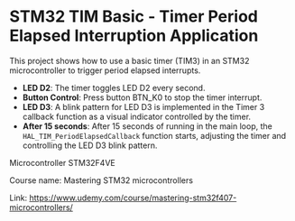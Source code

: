 # STM32 TIM Basic - Timer Period Elapsed Interruption Application

This project shows how to use a basic timer (TIM3) in an STM32 microcontroller to trigger period elapsed interrupts.

- **LED D2**: The timer toggles LED D2 every second.
- **Button Control**: Press button BTN_K0 to stop the timer interrupt.
- **LED D3**: A blink pattern for LED D3 is implemented in the Timer 3 callback function as a visual indicator controlled by the timer.
- **After 15 seconds**: After 15 seconds of running in the main loop, the `HAL_TIM_PeriodElapsedCallback` function starts, adjusting the timer and controlling the LED D3 blink pattern.

Microcontroller STM32F4VE

Course name: Mastering STM32 microcontrollers

Link: https://www.udemy.com/course/mastering-stm32f407-microcontrollers/
